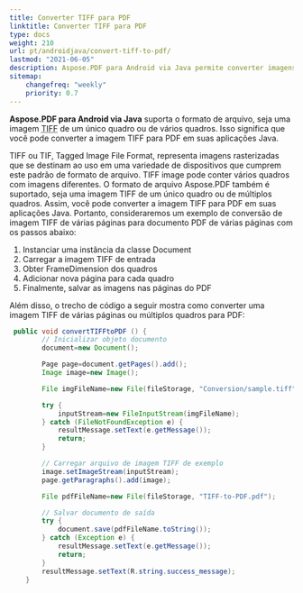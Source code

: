 ```yaml
---
title: Converter TIFF para PDF 
linktitle: Converter TIFF para PDF
type: docs
weight: 210
url: pt/androidjava/convert-tiff-to-pdf/
lastmod: "2021-06-05"
description: Aspose.PDF para Android via Java permite converter imagens TIFF de várias páginas ou quadros para aplicativos PDF.
sitemap:
    changefreq: "weekly"
    priority: 0.7
---
```


**Aspose.PDF para Android via Java** suporta o formato de arquivo, seja uma imagem <abbr title="Tag Image File Format">TIFF</abbr> de um único quadro ou de vários quadros. Isso significa que você pode converter a imagem TIFF para PDF em suas aplicações Java.

TIFF ou TIF, Tagged Image File Format, representa imagens rasterizadas que se destinam ao uso em uma variedade de dispositivos que cumprem este padrão de formato de arquivo.
 TIFF image pode conter vários quadros com imagens diferentes. O formato de arquivo Aspose.PDF também é suportado, seja uma imagem TIFF de um único quadro ou de múltiplos quadros. Assim, você pode converter a imagem TIFF para PDF em suas aplicações Java. Portanto, consideraremos um exemplo de conversão de imagem TIFF de várias páginas para documento PDF de várias páginas com os passos abaixo:

1. Instanciar uma instância da classe Document
1. Carregar a imagem TIFF de entrada
1. Obter FrameDimension dos quadros
1. Adicionar nova página para cada quadro
1. Finalmente, salvar as imagens nas páginas do PDF

Além disso, o trecho de código a seguir mostra como converter uma imagem TIFF de várias páginas ou múltiplos quadros para PDF:

```java
 public void convertTIFFtoPDF () {
        // Inicializar objeto documento
        document=new Document();

        Page page=document.getPages().add();
        Image image=new Image();

        File imgFileName=new File(fileStorage, "Conversion/sample.tiff");

        try {
            inputStream=new FileInputStream(imgFileName);
        } catch (FileNotFoundException e) {
            resultMessage.setText(e.getMessage());
            return;
        }

        // Carregar arquivo de imagem TIFF de exemplo
        image.setImageStream(inputStream);
        page.getParagraphs().add(image);

        File pdfFileName=new File(fileStorage, "TIFF-to-PDF.pdf");

        // Salvar documento de saída
        try {
            document.save(pdfFileName.toString());
        } catch (Exception e) {
            resultMessage.setText(e.getMessage());
            return;
        }
        resultMessage.setText(R.string.success_message);
    }

```